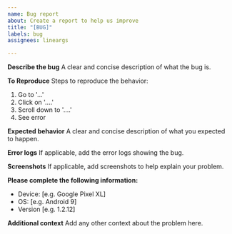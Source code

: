 ```yaml
---
name: Bug report
about: Create a report to help us improve
title: "[BUG]"
labels: bug
assignees: lineargs

---
```


**Describe the bug**
A clear and concise description of what the bug is.

**To Reproduce**
Steps to reproduce the behavior:
1. Go to '...'
2. Click on '....'
3. Scroll down to '....'
4. See error

**Expected behavior**
A clear and concise description of what you expected to happen.

**Error logs**
If applicable, add the error logs showing the bug.

**Screenshots**
If applicable, add screenshots to help explain your problem.

**Please complete the following information:**
 - Device: [e.g. Google Pixel XL]
 - OS: [e.g. Android 9]
 - Version [e.g. 1.2.12]

**Additional context**
Add any other context about the problem here.
